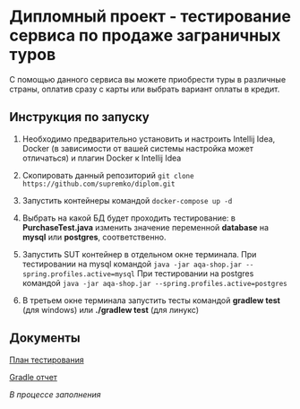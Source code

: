 # Дипломный проект - тестирование сервиса по продаже заграничных туров

С помощью данного сервиса вы можете приобрести туры в различные страны, оплатив сразу с карты или выбрать вариант оплаты в кредит.

## Инструкция по запуску

1. Необходимо предварительно установить и настроить Intellij Idea, Docker (в зависимости от вашей системы настройка может отличаться) и плагин Docker к Intellij Idea

2. Скопировать данный репозиторий `git clone https://github.com/supremko/diplom.git`

3. Запустить контейнеры командой `docker-compose up -d`

4. Выбрать на какой БД будет проходить тестирование: в **PurchaseTest.java** изменить значение переменной **database** на **mysql** или **postgres**, соответственно.

5. Запустить SUT контейнер в отдельном окне терминала. При тестировании на mysql командой `java -jar aqa-shop.jar --spring.profiles.active=mysql`
При тестировании на postgres командой `java -jar aqa-shop.jar --spring.profiles.active=postgres`

6. В третьем окне терминала запустить тесты командой **gradlew test** (для windows) или **./gradlew test** (для линукс)

## Документы
[План тестирования](/Documents/PLAN.md)

[Gradle отчет](/build/reports/tests/test/index.html)

*В процессе заполнения*